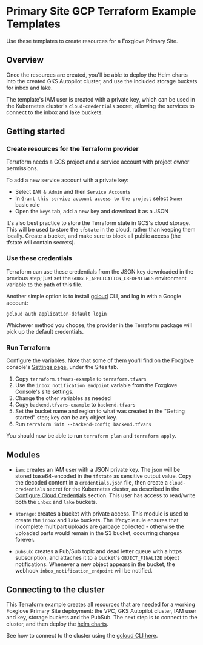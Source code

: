 # Primary Site GCP Terraform Example Templates

Use these templates to create resources for a Foxglove Primary Site.

## Overview

Once the resources are created, you'll be able to deploy the Helm charts into the created
GKS Autopilot cluster, and use the included storage buckets for inbox and lake.

The template's IAM user is created with a private key, which can be used in the
Kubernetes cluster's `cloud-credentials` secret, allowing the services to connect to the
inbox and lake buckets.

## Getting started

### Create resources for the Terraform provider

Terraform needs a GCS project and a service account with project owner permissions.

To add a new service account with a private key:

- Select `IAM & Admin` and then `Service Accounts`
- In `Grant this service account access to the project` select `Owner` basic role
- Open the `keys` tab, add a new key and download it as a JSON

It's also best practice to store the Terraform state in GCS's cloud storage. This will be
used to store the `tfstate` in the cloud, rather than keeping them locally. Create a bucket,
and make sure to block all public access (the tfstate will contain secrets).

### Use these credentials

Terraform can use these credentials from the JSON key downloaded in the previous step; just
set the `GOOGLE_APPLICATION_CREDENTIALS` environment variable to the path of this file.

Another simple option is to install [gcloud](https://cloud.google.com/sdk/docs/install) CLI,
and log in with a Google account:

```
gcloud auth application-default login
```

Whichever method you choose, the provider in the Terraform package will pick up the default
credentials.

### Run Terraform

Configure the variables. Note that some of them you'll find on the Foxglove console's
[Settings page](https://console.foxglove.dev/organization?tab=sites), under the Sites
tab.

1. Copy `terraform.tfvars-example` to `terraform.tfvars`
2. Use the `inbox_notification_endpoint` variable from the Foxglove Console's site settings.
3. Change the other variables as needed
4. Copy `backend.tfvars-example` to `backend.tfvars`
5. Set the bucket name and region to what was created in the "Getting started" step; key can
   be any object key.
6. Run `terraform init --backend-config backend.tfvars`

You should now be able to run `terraform plan` and `terraform apply`.

## Modules

- `iam`: creates an IAM user with a JSON private key. The json will be stored base64-encoded in
  the `tfstate` as sensitive output value. Copy the decoded content in a `credentials.json`
  file, then create a `cloud-credentials` secret for the Kubernetes cluster, as described
  in the [Configure Cloud Credentials](https://foxglove.dev/docs/data-platform/primary-sites/configure-cloud-credentials)
  section.
  This user has access to read/write both the `inbox` and `lake` buckets.

- `storage`: creates a bucket with private access. This module is used to create the `inbox` and
  `lake` buckets. The lifecycle rule ensures that incomplete multipart uploads are garbage
  collected - otherwise the uploaded parts would remain in the S3 bucket, occurring charges
  forever.

- `pubsub`: creates a Pub/Sub topic and dead letter queue with a https subscription, and attaches
  it to a bucket's `OBJECT_FINALIZE` object notifications. Whenever a new object appears
  in the bucket, the webhook `inbox_notification_endpoint` will be notified.

## Connecting to the cluster

This Terraform example creates all resources that are needed for a working Foxglove Primary
Site deployment: the VPC, GKS Autopilot cluster, IAM user and key, storage buckets and the
PubSub. The next step is to connect to the cluster, and then deploy the
[helm charts](https://helm-charts.foxglove.dev).

See how to connect to the cluster using the [gcloud CLI here](https://cloud.google.com/sdk/gcloud/reference/container/clusters/get-credentials).
